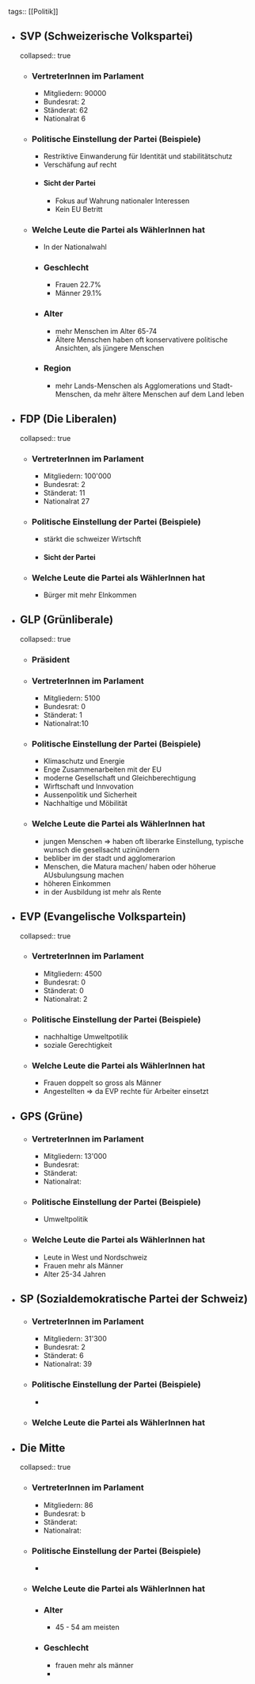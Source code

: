 tags:: [[Politik]]

- ## SVP (Schweizerische Volkspartei)
  collapsed:: true
	- ### VertreterInnen im Parlament
		- Mitgliedern: 90000
		- Bundesrat: 2
		- Ständerat: 62
		- Nationalrat 6
	- ### Politische Einstellung der Partei (Beispiele)
		- Restriktive Einwanderung für Identität und stabilitätschutz
		- Verschäfung auf recht
		- #### Sicht der Partei
			- Fokus auf Wahrung nationaler Interessen
			- Kein EU Betritt
	- ### Welche Leute die Partei als WählerInnen hat
		- In der Nationalwahl
		- ### Geschlecht
			- Frauen 22.7%
			- Männer 29.1%
		- ### Alter
			- mehr Menschen im Alter 65-74
			- Ältere Menschen haben oft konservativere politische Ansichten, als jüngere Menschen
		- ### Region
			- mehr Lands-Menschen als Agglomerations und Stadt-Menschen, da mehr ältere Menschen auf dem Land leben
- ## FDP (Die Liberalen)
  collapsed:: true
	- ### VertreterInnen im Parlament
		- Mitgliedern: 100'000
		- Bundesrat: 2
		- Ständerat: 11
		- Nationalrat 27
	- ### Politische Einstellung der Partei (Beispiele)
		- stärkt die schweizer Wirtschft
		- #### Sicht der Partei
	- ### Welche Leute die Partei als WählerInnen hat
		- Bürger mit mehr EInkommen
- ## GLP (Grünliberale)
  collapsed:: true
	- ### Präsident
	- ### VertreterInnen im Parlament
		- Mitgliedern: 5100
		- Bundesrat: 0
		- Ständerat: 1
		- Nationalrat:10
	- ### Politische Einstellung der Partei (Beispiele)
		- Klimaschutz und Energie
		- Enge Zusammenarbeiten mit der EU
		- moderne Gesellschaft und Gleichberechtigung
		- Wirftschaft und Innvovation
		- Aussenpolitik und Sicherheit
		- Nachhaltige und Möbilität
	- ### Welche Leute die Partei als WählerInnen hat
		- jungen Menschen => haben oft liberarke Einstellung, typische wunsch die gesellsacht uzinündern
		- bebliber im der stadt und agglomerarion
		- Menschen, die Matura machen/ haben oder höherue AUsbulungsung machen
		- höheren Einkommen
		- in der Ausbildung ist mehr als Rente
- ## EVP (Evangelische Volkspartein)
  collapsed:: true
	- ### VertreterInnen im Parlament
		- Mitgliedern: 4500
		- Bundesrat: 0
		- Ständerat: 0
		- Nationalrat: 2
	- ### Politische Einstellung der Partei (Beispiele)
		- nachhaltige Umweltpotilik
		- soziale Gerechtigkeit
	- ### Welche Leute die Partei als WählerInnen hat
		- Frauen doppelt so gross als Männer
		- Angestellten => da EVP rechte für Arbeiter einsetzt
- ## GPS (Grüne)
	- ### VertreterInnen im Parlament
		- Mitgliedern: 13'000
		- Bundesrat:
		- Ständerat:
		- Nationalrat:
	- ### Politische Einstellung der Partei (Beispiele)
		- Umweltpolitik
	- ### Welche Leute die Partei als WählerInnen hat
		- Leute in West und Nordschweiz
		- Frauen mehr als Männer
		- Alter 25-34 Jahren
- ## SP (Sozialdemokratische Partei der Schweiz)
	- ### VertreterInnen im Parlament
		- Mitgliedern: 31'300
		- Bundesrat: 2
		- Ständerat: 6
		- Nationalrat: 39
	- ### Politische Einstellung der Partei (Beispiele)
		-
	- ### Welche Leute die Partei als WählerInnen hat
- ## Die Mitte
  collapsed:: true
	- ### VertreterInnen im Parlament
		- Mitgliedern: 86
		- Bundesrat: b
		- Ständerat:
		- Nationalrat:
	- ### Politische Einstellung der Partei (Beispiele)
		-
	- ### Welche Leute die Partei als WählerInnen hat
		- ### Alter
			- 45 - 54 am meisten
		- ### Geschlecht
			- frauen mehr als männer
			-